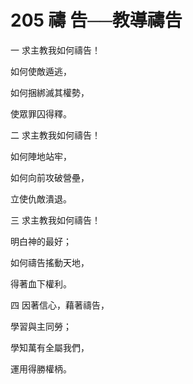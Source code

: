 # 205 禱 告──教導禱告

一 求主教我如何禱告！

如何使敵遁逃，

如何捆綁滅其權勢，

使眾罪囚得釋。

二 求主教我如何禱告！

如何陣地站牢，

如何向前攻破營壘，

立使仇敵潰退。

三 求主教我如何禱告！

明白神的最好；

如何禱告搖動天地，

得著血下權利。

四 因著信心，藉著禱告，

學習與主同勞；

學知萬有全屬我們，

運用得勝權柄。

